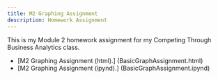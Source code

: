 ```yaml
---
title: M2 Graphing Assignment
description: Homework Assignment 
---
```


This is my Module 2 homework assignment for my Competing Through Business Analytics class. 
- [M2 Graphing Assignment (html).] (BasicGraphAssignment.html)
- [M2 Graphing Assignment (ipynd).] (BasicGraphAssignment.ipynd)
